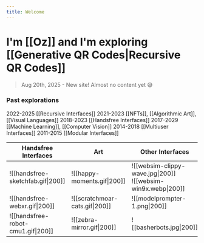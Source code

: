 ```yaml
---
title: Welcome
---
```

# I'm [[Oz]] and I'm exploring [[Generative QR Codes|Recursive QR Codes]]

> Aug 20th, 2025 - New site! Almost no content yet 😅

### Past explorations

2022-2025 [[Recursive Interfaces]]
2021-2023 [[NFTs]], [[Algorithmic Art]], [[Visual Languages]]
2018-2023 [[Handsfree Interfaces]]
2017-2029 [[Machine Learning]], [[Computer Vision]]
2014-2018 [[Multiuser Interfaces]]
2011-2015 [[Modular Interfaces]]

| Handsfree Interfaces               | Art                            | Other Interfaces                                                |
| ---------------------------------- | ------------------------------ | --------------------------------------------------------------- |
| ![[handsfree-sketchfab.gif\|200]]  | ![[happy-moments.gif\|200]]    | ![[websim-clippy-wave.jpg\|200]]<br>![[websim-win9x.webp\|200]] |
| ![[handsfree-webxr.gif\|200]]      | ![[scratchmoar-cats.gif\|200]] | ![[modelprompter-1.png\|200]]                                   |
| ![[handsfree-robot-cmu1.gif\|200]] | ![[zebra-mirror.gif\|200]]     | ![[basherbots.jpg\|200]]                                        |
